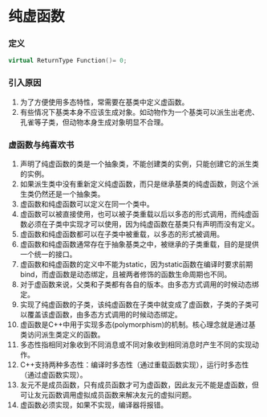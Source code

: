 纯虚函数
===

### 定义

```c++
virtual ReturnType Function()= 0;
```


### 引入原因

1. 为了方便使用多态特性，常需要在基类中定义虚函数。
2. 有些情况下基类本身不应该生成对象。如动物作为一个基类可以派生出老虎、孔雀等子类，但动物本身生成对象明显不合理。


### 虚函数与纯喜欢书
1. 声明了纯虚函数的类是一个抽象类，不能创建类的实例，只能创建它的派生类的实例。
2. 如果派生类中没有重新定义纯虚函数，而只是继承基类的纯虚函数，则这个派生类仍然还是一个抽象类。
3. 虚函数和纯虚函数可以定义在同一个类中。
4. 虚函数可以被直接使用，也可以被子类重载以后以多态的形式调用，而纯虚函数必须在子类中实现才可以使用，因为纯虚函数在基类只有声明而没有定义。
5. 虚函数和纯虚函数都可以在子类中被重载，以多态的形式被调用。
6. 虚函数和纯虚函数通常存在于抽象基类之中，被继承的子类重载，目的是提供一个统一的接口。
7. 虚函数和纯虚函数的定义中不能为static，因为static函数在编译时要求前期bind，而虚函数是动态绑定，且被两者修饰的函数生命周期也不同。
8. 对于虚函数来说，父类和子类都有各自的版本。由多态方式调用的时候动态绑定。
9. 实现了纯虚函数的子类，该纯虚函数在子类中就变成了虚函数，子类的子类可以覆盖该虚函数，由多态方式调用的时候动态绑定。
10. 虚函数是C++中用于实现多态(polymorphism)的机制。核心理念就是通过基类访问派生类定义的函数。
11. 多态性指相同对象收到不同消息或不同对象收到相同消息时产生不同的实现动作。
12. C++支持两种多态性：编译时多态性（通过重载函数实现），运行时多态性（通过虚函数实现）。
13. 友元不是成员函数，只有成员函数才可为虚函数，因此友元不能是虚函数，但可让友元函数调用虚拟成员函数来解决友元的虚拟问题。
13. 虚函数必须实现，如果不实现，编译器将报错。
